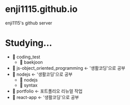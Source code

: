 # enji1115.github.io
enji1115's github server

Studying...
=============
- :file_folder: coding_test
  - :file_folder: baekjoon
- :file_folder: js-object_oriented_programming ← '생활코딩'으로 공부
- :file_folder: nodejs ← '생활코딩'으로 공부
  - :file_folder: nodejs
  - :file_folder: syntax
- :file_folder: portfolio ← 포트폴리오 리뉴얼 작업
- :file_folder: react-app ← '생활코딩'으로 공부

